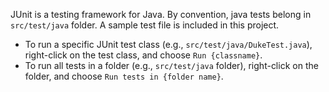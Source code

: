 JUnit is a testing framework for Java. By convention, java tests belong in `src/test/java` folder. A sample test file is included in this project. 

* To run a specific JUnit test class (e.g., `src/test/java/DukeTest.java`), right-click on the test class, and choose `Run {classname}`.
* To run all tests in a folder (e.g., `src/test/java` folder), right-click on the folder, and choose `Run tests in {folder name}`.